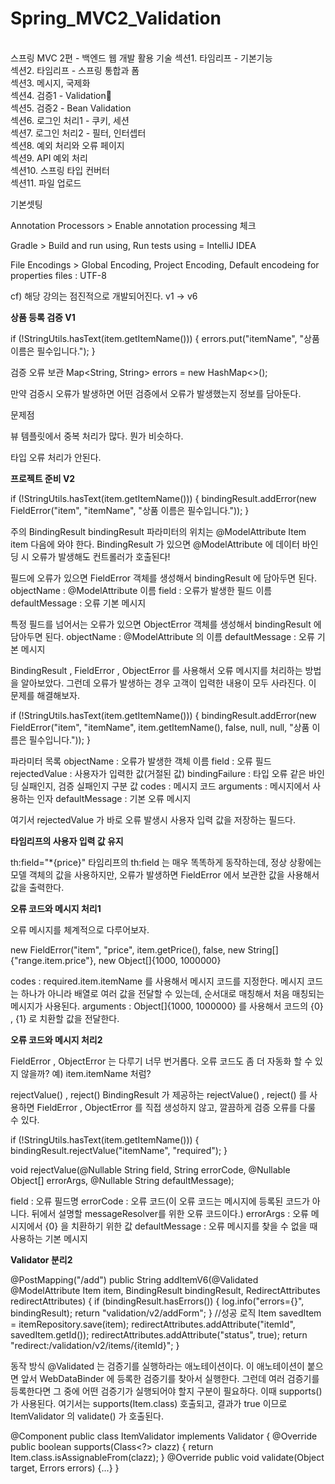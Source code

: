 # Spring_MVC2_Validation

<br>
스프링 MVC 2편 - 백엔드 웹 개발 활용 기술
섹션1. 타임리프 - 기본기능<br>
섹션2. 타임리프 - 스프링 통합과 폼<br>
섹션3. 메시지, 국제화<br>
섹션4. 검증1 - Validation👨<br>
섹션5. 검증2 - Bean Validation<br>
섹션6. 로그인 처리1 - 쿠키, 세션<br>
섹션7. 로그인 처리2 - 필터, 인터셉터<br>
섹션8. 예외 처리와 오류 페이지<br>
섹션9. API 예외 처리<br>
섹션10. 스프링 타입 컨버터<br>
섹션11. 파일 업로드<br>

기본셋팅

Annotation Processors > Enable annotation processing 체크

Gradle > Build and run using, Run tests using = IntelliJ IDEA

File Encodings > Global Encoding, Project Encoding, Default encodeing for properties files : UTF-8

cf) 해당 강의는 점진적으로 개발되어진다. v1 -> v6

**상품 등록 검증 V1**

if (!StringUtils.hasText(item.getItemName())) {
errors.put("itemName", "상품 이름은 필수입니다.");
}

검증 오류 보관
Map<String, String> errors = new HashMap<>();

만약 검증시 오류가 발생하면 어떤 검증에서 오류가 발생했는지 정보를 담아둔다.

문제점

뷰 템플릿에서 중복 처리가 많다. 뭔가 비슷하다.

타입 오류 처리가 안된다.

**프로젝트 준비 V2**

if (!StringUtils.hasText(item.getItemName())) {
bindingResult.addError(new FieldError("item", "itemName", "상품 이름은
필수입니다."));
}

주의
BindingResult bindingResult 파라미터의 위치는 @ModelAttribute Item item 다음에 와야 한다. BindingResult 가 있으면 @ModelAttribute 에 데이터 바인딩 시 오류가 발생해도 컨트롤러가 호출된다!

필드에 오류가 있으면 FieldError 객체를 생성해서 bindingResult 에 담아두면 된다.
objectName : @ModelAttribute 이름
field : 오류가 발생한 필드 이름
defaultMessage : 오류 기본 메시지

특정 필드를 넘어서는 오류가 있으면 ObjectError 객체를 생성해서 bindingResult 에 담아두면 된다.
objectName : @ModelAttribute 의 이름
defaultMessage : 오류 기본 메시지

BindingResult , FieldError , ObjectError 를 사용해서 오류 메시지를 처리하는 방법을 알아보았다.
그런데 오류가 발생하는 경우 고객이 입력한 내용이 모두 사라진다. 이 문제를 해결해보자.

if (!StringUtils.hasText(item.getItemName())) {
bindingResult.addError(new FieldError("item", "itemName",
item.getItemName(), false, null, null, "상품 이름은 필수입니다."));
}

파라미터 목록
objectName : 오류가 발생한 객체 이름
field : 오류 필드
rejectedValue : 사용자가 입력한 값(거절된 값)
bindingFailure : 타입 오류 같은 바인딩 실패인지, 검증 실패인지 구분 값
codes : 메시지 코드
arguments : 메시지에서 사용하는 인자
defaultMessage : 기본 오류 메시지

여기서 rejectedValue 가 바로 오류 발생시 사용자 입력 값을 저장하는 필드다.

**타임리프의 사용자 입력 값 유지**

th:field="*{price}"
타임리프의 th:field 는 매우 똑똑하게 동작하는데, 정상 상황에는 모델 객체의 값을 사용하지만, 오류가
발생하면 FieldError 에서 보관한 값을 사용해서 값을 출력한다.

**오류 코드와 메시지 처리1**

오류 메시지를 체계적으로 다루어보자.

new FieldError("item", "price", item.getPrice(), false, new String[]
{"range.item.price"}, new Object[]{1000, 1000000}

codes : required.item.itemName 를 사용해서 메시지 코드를 지정한다. 메시지 코드는 하나가 아니라
배열로 여러 값을 전달할 수 있는데, 순서대로 매칭해서 처음 매칭되는 메시지가 사용된다.
arguments : Object[]{1000, 1000000} 를 사용해서 코드의 {0} , {1} 로 치환할 값을 전달한다.

**오류 코드와 메시지 처리2**

FieldError , ObjectError 는 다루기 너무 번거롭다.
오류 코드도 좀 더 자동화 할 수 있지 않을까? 예) item.itemName 처럼?

rejectValue() , reject()
BindingResult 가 제공하는 rejectValue() , reject() 를 사용하면 FieldError , ObjectError 를
직접 생성하지 않고, 깔끔하게 검증 오류를 다룰 수 있다.

if (!StringUtils.hasText(item.getItemName())) {
bindingResult.rejectValue("itemName", "required");
}

void rejectValue(@Nullable String field, String errorCode,
@Nullable Object[] errorArgs, @Nullable String defaultMessage);

field : 오류 필드명
errorCode : 오류 코드(이 오류 코드는 메시지에 등록된 코드가 아니다. 뒤에서 설명할
messageResolver를 위한 오류 코드이다.)
errorArgs : 오류 메시지에서 {0} 을 치환하기 위한 값
defaultMessage : 오류 메시지를 찾을 수 없을 때 사용하는 기본 메시지

**Validator 분리2**

@PostMapping("/add")
public String addItemV6(@Validated @ModelAttribute Item item, BindingResult
bindingResult, RedirectAttributes redirectAttributes) {
if (bindingResult.hasErrors()) {
log.info("errors={}", bindingResult);
return "validation/v2/addForm";
}
//성공 로직
Item savedItem = itemRepository.save(item);
redirectAttributes.addAttribute("itemId", savedItem.getId());
redirectAttributes.addAttribute("status", true);
return "redirect:/validation/v2/items/{itemId}";
}

동작 방식
@Validated 는 검증기를 실행하라는 애노테이션이다.
이 애노테이션이 붙으면 앞서 WebDataBinder 에 등록한 검증기를 찾아서 실행한다. 그런데 여러 검증기를
등록한다면 그 중에 어떤 검증기가 실행되어야 할지 구분이 필요하다. 이때 supports() 가 사용된다.
여기서는 supports(Item.class) 호출되고, 결과가 true 이므로 ItemValidator 의 validate() 가
호출된다.

@Component
public class ItemValidator implements Validator {
@Override
public boolean supports(Class<?> clazz) {
return Item.class.isAssignableFrom(clazz);
}
@Override
public void validate(Object target, Errors errors) {...}
}
